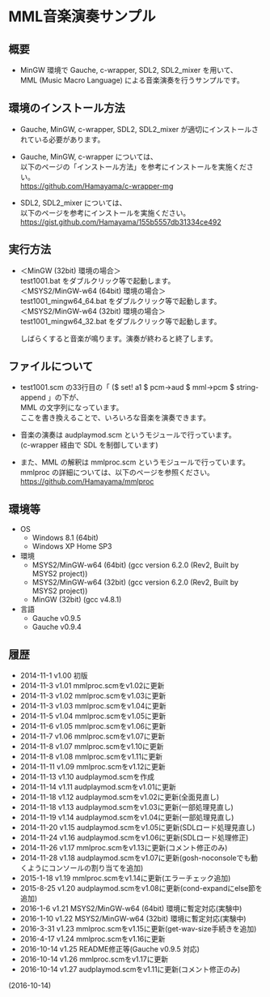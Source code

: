 # MML音楽演奏サンプル

## 概要
- MinGW 環境で Gauche, c-wrapper, SDL2, SDL2_mixer を用いて、  
  MML (Music Macro Language) による音楽演奏を行うサンプルです。


## 環境のインストール方法
- Gauche, MinGW, c-wrapper, SDL2, SDL2_mixer が適切にインストールされている必要があります。

- Gauche, MinGW, c-wrapper については、  
  以下のページの「インストール方法」を参考にインストールを実施ください。  
  https://github.com/Hamayama/c-wrapper-mg

- SDL2, SDL2_mixer については、  
  以下のページを参考にインストールを実施ください。  
  https://gist.github.com/Hamayama/155b5557db31334ce492


## 実行方法
- ＜MinGW (32bit) 環境の場合＞  
  test1001.bat をダブルクリック等で起動します。  
  ＜MSYS2/MinGW-w64 (64bit) 環境の場合＞  
  test1001_mingw64_64.bat をダブルクリック等で起動します。  
  ＜MSYS2/MinGW-w64 (32bit) 環境の場合＞  
  test1001_mingw64_32.bat をダブルクリック等で起動します。  
  
  しばらくすると音楽が鳴ります。演奏が終わると終了します。


## ファイルについて
- test1001.scm の33行目の「 ($ set! a1 $ pcm->aud $ mml->pcm $ string-append 」の下が、  
  MML の文字列になっています。  
  ここを書き換えることで、いろいろな音楽を演奏できます。

- 音楽の演奏は audplaymod.scm というモジュールで行っています。  
  (c-wrapper 経由で SDL を制御しています)

- また、MML の解釈は mmlproc.scm というモジュールで行っています。  
  mmlproc の詳細については、以下のページを参照ください。  
  https://github.com/Hamayama/mmlproc


## 環境等
- OS
  - Windows 8.1 (64bit)
  - Windows XP Home SP3
- 環境
  - MSYS2/MinGW-w64 (64bit) (gcc version 6.2.0 (Rev2, Built by MSYS2 project))
  - MSYS2/MinGW-w64 (32bit) (gcc version 6.2.0 (Rev2, Built by MSYS2 project))
  - MinGW (32bit) (gcc v4.8.1)
- 言語
  - Gauche v0.9.5
  - Gauche v0.9.4

## 履歴
- 2014-11-1  v1.00 初版
- 2014-11-3  v1.01 mmlproc.scmをv1.02に更新
- 2014-11-3  v1.02 mmlproc.scmをv1.03に更新
- 2014-11-3  v1.03 mmlproc.scmをv1.04に更新
- 2014-11-5  v1.04 mmlproc.scmをv1.05に更新
- 2014-11-6  v1.05 mmlproc.scmをv1.06に更新
- 2014-11-7  v1.06 mmlproc.scmをv1.07に更新
- 2014-11-8  v1.07 mmlproc.scmをv1.10に更新
- 2014-11-8  v1.08 mmlproc.scmをv1.11に更新
- 2014-11-11 v1.09 mmlproc.scmをv1.12に更新
- 2014-11-13 v1.10 audplaymod.scmを作成
- 2014-11-14 v1.11 audplaymod.scmをv1.01に更新
- 2014-11-18 v1.12 audplaymod.scmをv1.02に更新(全面見直し)
- 2014-11-18 v1.13 audplaymod.scmをv1.03に更新(一部処理見直し)
- 2014-11-19 v1.14 audplaymod.scmをv1.04に更新(一部処理見直し)
- 2014-11-20 v1.15 audplaymod.scmをv1.05に更新(SDLロード処理見直し)
- 2014-11-24 v1.16 audplaymod.scmをv1.06に更新(SDLロード処理修正)
- 2014-11-26 v1.17 mmlproc.scmをv1.13に更新(コメント修正のみ)
- 2014-11-28 v1.18 audplaymod.scmをv1.07に更新(gosh-noconsoleでも動くようにコンソールの割り当てを追加)
- 2015-1-18  v1.19 mmlproc.scmをv1.14に更新(エラーチェック追加)
- 2015-8-25  v1.20 audplaymod.scmをv1.08に更新(cond-expandにelse節を追加)
- 2016-1-6   v1.21 MSYS2/MinGW-w64 (64bit) 環境に暫定対応(実験中)
- 2016-1-10  v1.22 MSYS2/MinGW-w64 (32bit) 環境に暫定対応(実験中)
- 2016-3-31  v1.23 mmlproc.scmをv1.15に更新(get-wav-size手続きを追加)
- 2016-4-17  v1.24 mmlproc.scmをv1.16に更新
- 2016-10-14 v1.25 README修正等(Gauche v0.9.5 対応)
- 2016-10-14 v1.26 mmlproc.scmをv1.17に更新
- 2016-10-14 v1.27 audplaymod.scmをv1.11に更新(コメント修正のみ)


(2016-10-14)
